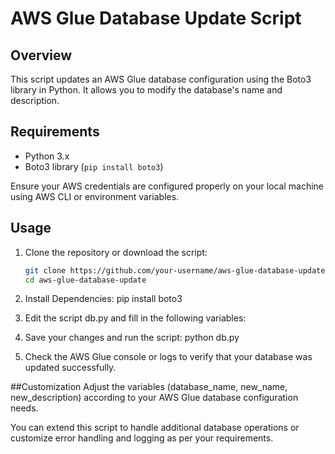 # AWS Glue Database Update Script

## Overview

This script updates an AWS Glue database configuration using the Boto3 library in Python. It allows you to modify the database's name and description.

## Requirements

- Python 3.x
- Boto3 library (`pip install boto3`)

Ensure your AWS credentials are configured properly on your local machine using AWS CLI or environment variables.

## Usage

1. Clone the repository or download the script:
   
   ```bash
   git clone https://github.com/your-username/aws-glue-database-update.git
   cd aws-glue-database-update

2. Install Dependencies:
   pip install boto3

3. Edit the script db.py and fill in the following variables:

4. Save your changes and run the script:
   python db.py

5. Check the AWS Glue console or logs to verify that your database was updated successfully.

##Customization
Adjust the variables (database_name, new_name, new_description) according to your AWS Glue database configuration needs.

You can extend this script to handle additional database operations or customize error handling and logging as per your requirements.


